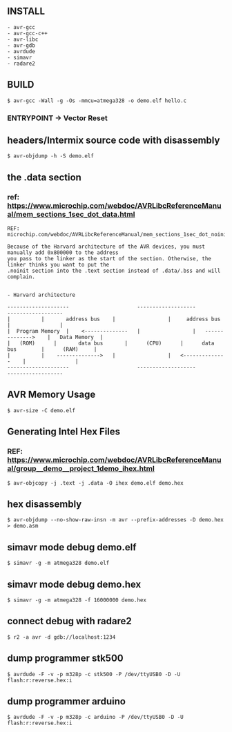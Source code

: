 ## INSTALL
~~~
- avr-gcc
- avr-gcc-c++
- avr-libc
- avr-gdb
- avrdude
- simavr
- radare2
~~~

## BUILD
~~~
$ avr-gcc -Wall -g -Os -mmcu=atmega328 -o demo.elf hello.c
~~~

### ENTRYPOINT -> Vector Reset

## headers/Intermix source code with disassembly
~~~
$ avr-objdump -h -S demo.elf
~~~

## the .data section 
### ref: https://www.microchip.com/webdoc/AVRLibcReferenceManual/mem_sections_1sec_dot_data.html
~~~
REF:
microchip.com/webdoc/AVRLibcReferenceManual/mem_sections_1sec_dot_noinit.html#mem_sections_1harvard_arch

Because of the Harvard architecture of the AVR devices, you must manually add 0x800000 to the address
you pass to the linker as the start of the section. Otherwise, the linker thinks you want to put the
.noinit section into the .text section instead of .data/.bss and will complain.


- Harvard architecture 

--------------------                      -------------------                      ------------------
|		   |       address bus    |                 |     address bus      |                |
|  Program Memory  |    <--------------   |                 |   -------------->    |   Data Memory  |
|	(ROM)      |       data bus       |      (CPU)      |      data bus        |      (RAM)     |
|		   |    -------------->   |                 |   <--------------    |                |
--------------------                      -------------------                      ------------------
~~~

## AVR Memory Usage
~~~
$ avr-size -C demo.elf
~~~

## Generating Intel Hex Files
### REF: https://www.microchip.com/webdoc/AVRLibcReferenceManual/group__demo__project_1demo_ihex.html
~~~
$ avr-objcopy -j .text -j .data -O ihex demo.elf demo.hex
~~~

## hex disassembly
~~~
$ avr-objdump --no-show-raw-insn -m avr --prefix-addresses -D demo.hex > demo.asm
~~~

## simavr mode debug demo.elf
~~~
$ simavr -g -m atmega328 demo.elf
~~~

## simavr mode debug demo.hex
~~~
$ simavr -g -m atmega328 -f 16000000 demo.hex
~~~

## connect debug with radare2
~~~
$ r2 -a avr -d gdb://localhost:1234
~~~

## dump programmer stk500
~~~
$ avrdude -F -v -p m328p -c stk500 -P /dev/ttyUSB0 -D -U flash:r:reverse.hex:i
~~~

## dump programmer arduino
~~~
$ avrdude -F -v -p m328p -c arduino -P /dev/ttyUSB0 -D -U flash:r:reverse.hex:i
~~~
